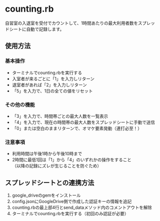 # counting.rb
自習室の入退室を受付でカウントして、1時間あたりの最大利用者数をスプレッドシートに自動で記録します。<br>

## 使用方法
### 基本操作
- ターミナルでcounting.rbを実行する
- 入室者が来るごとに「1」を入力しリターン
- 退室者があれば「2」を入力しリターン
- 「5」を入力で、1日の全ての値をリセット
### その他の機能
- 「3」を入力で、時間帯ごとの最大人数を一覧表示
- 「4」を入力で、現在の時間帯の最大人数をスプレッドシートに手動で送信
- 「0」または空白のままリターンで、オマケ要素発動（連打必至！）

### 注意事項
- 利用時間は午後1時から午後10時まで
- 2時間に最低1回は「1」から「4」のいずれかの操作をすること<br>（以降の記録にズレが生じることを防ぐため）

## スプレッドシートとの連携方法
1. google_driveのgemをインストール
2. config.jsonにGoogleDrive側で作成した認証キーの情報を追記
3. counting.rbの最上部4行とsend_dataメソッド内のコメントアウトを解除
4. ターミナルでcounting.rbを実行する（初回のみ認証が必要）
